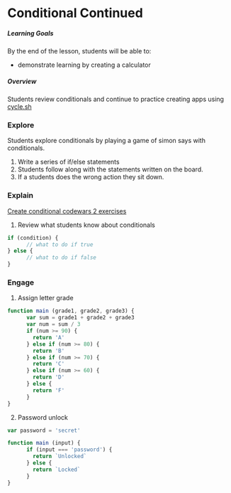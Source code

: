 # Conditional Continued

##### Learning Goals
By the end of the lesson, students will be able to:
  - demonstrate learning by creating a calculator

##### Overview
Students review conditionals and continue to practice creating apps using [cycle.sh](http://cycle.sh)

### Explore
Students explore conditionals by playing a game of simon says with conditionals.

1. Write a series of if/else statements
2. Students follow along with the statements written on the board.
3. If a students does the wrong action they sit down.

### Explain

[Create conditional codewars 2 exercises](#todo:0)

1. Review what students know about conditionals
```js
if (condition) {
      // what to do if true
} else {
      // what to do if false
}
```

### Engage

1. Assign letter grade
```js
function main (grade1, grade2, grade3) {
      var sum = grade1 + grade2 + grade3
      var num = sum / 3
      if (num >= 90) {
        return 'A'
      } else if (num >= 80) {
        return 'B'
      } else if (num >= 70) {
        return 'C'
      } else if (num >= 60) {
        return 'D'
      } else {
        return 'F'
      }
}
```
2. Password unlock
  ```js
  var password = 'secret'

  function main (input) {
        if (input === 'password') {
          return `Unlocked`
        } else {
          return `Locked`
        }
  }
  ```
